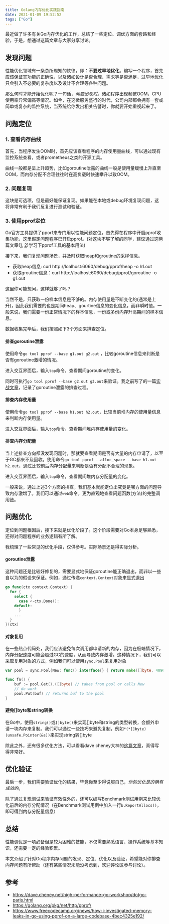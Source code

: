 ```yaml
---
title: Golang内存优化实践指南
date: 2021-01-09 19:52:52
tags: ["Go"]
---
```


最近做了许多有关Go内存优化的工作，总结了一些定位、调优方面的套路和经验，于是，想通过这篇文章与大家分享讨论。

## 发现问题

性能优化领域有一条总所周知的铁律，即：**不要过早地优化**。编写一个程序，首先应该保证其功能的正确性，以及诸如设计是否合理、需求等是否满足，过早地优化只会引入不必要的复杂度以及设计不合理等各种问题。

那么何时才能开始优化呢？一句话，*问题出现时*。诸如程序出现频繁OOM，CPU使用率异常偏高等情况。如今，在这微服务盛行的时代，公司内部都会拥有一套或简单或复杂的监控系统，当系统给你发出相关告警时，你就要开始重视起来了。

## 问题定位

### 1. 查看内存曲线

首先，当程序发生OOM时，首先应该查看程序的内存使用量曲线，可以通过现有监控系统查看，或者prometheus之类的开源工具。

曲线一般都是呈上升趋势，比如goroutine泄露的曲线一般是使用量缓慢上升直至OOM，而内存分配不合理往往时在高负载时快速攀升以致OOM。

### 2. 问题复现

这块是可选项，但是最好能保证复现。如果能在本地或debug环境复现问题，这将非常有利于我们反复进行测试和验证。

### 3. 使用pprof定位

Go官方工具提供了pporf来专门用以性能问题定位，首先得在程序中开启pprof收集功能，这里假定问题程序已开启pprof。(对这块不够了解的同学，建议通过这两篇文章([1](https://golang.org/pkg/net/http/pprof/), [2](https://www.freecodecamp.org/news/how-i-investigated-memory-leaks-in-go-using-pprof-on-a-large-codebase-4bec4325e192/))学习下pprof工具的基本用法)

接下来，我们复现问题场景，并及时获取heap和groutine的采样信息。

- 获取heap信息: curl http://loalhost:6060/debug/pprof/heap -o h1.out
- 获取groutine信息：curl http://loalhost:6060/debug/pprof/goroutine -o g1.out

这里你可能想问，这样就够了吗？

当然不是，只获取一份样本信息是不够的。内存使用量是不断变化的(通常是上升)，因此我们需要的也是期间heap、gourtine信息的变化信息，而非瞬时值。一般来说，我们需要一份正常情况下的样本信息，一份或多份内存升高期间的样本信息。

数据收集完毕后，我们按照如下3个方面来排查定位。

#### 排查goroutine泄露

使用命令`go tool pprof --base g1.out g2.out` ，比较goroutine信息来判断是否有goroutine激增的情况。

进入交互界面后，输入`top`命令，查看期间goroutine的变化。

同时可执行`go tool pprof --base g2.out g3.out`来验证。我之前写了的一篇[实战文章](https://www.cnblogs.com/erenming/p/13198605.html)，记录了goroutine泄露的排查过程。

#### 排查内存使用量

使用命令`go tool pprof --base h1.out h2.out`，比较当前堆内存的使用量信息来判断内存使用量。

进入交互界面后，输入`top`命令，查看期间堆内存使用量的变化。

#### 排查内存分配量

当上述排查方向都没发现问题时，那就要查看期间是否有大量的内存申请了，以至于GC都来不及回收。使用命令`go tool pprof --alloc_space --base h1.out h2.out`，通过比较前后内存分配量来判断是否有分配不合理的现象。

进入交互界面后，输入`top`命令，查看期间堆内存分配量的变化。

一般来说，通过上述3个方面的排查，我们基本就能定位出究竟是哪方面的问题导致内存激增了。我们可以通过`web`命令，更为直观地查看问题函数(方法)的完整调用链。

## 问题优化

定位到问题根因后，接下来就是优化阶段了。这个阶段需要对Go本身足够熟悉，还得对问题程序的业务逻辑有所了解。

我梳理了一些常见的优化手段，仅供参考。实际场景还是得实际分析。

#### goroutine泄露

这种问题还是比较好修复的，需要显式地保证goroutine能正确退出，而非以一些自以为的假设来保证。例如，通过传递`context.Context`对象来显式退出

```go
go func(ctx context.Context) {
  for {
    select {
      case <-ctx.Done():
    default:
      }
    ...
  }
}(ctx)
```

#### 对象复用

在一些热点代码处，我们应该避免每次调用都申请新的内存，因为在极端情况下，内存分配速度可能会超过GC的速度，从而导致内存激增。这种情况下，我们可以采取复用对象的方式，例如我们可以使用`sync.Pool`来复用对象

```go
var pool = sync.Pool{New: func() interface{} { return make([]byte, 4096) }}

func fn() {
	buf := pool.Get().([]byte) // takes from pool or calls New
	// do work
	pool.Put(buf) // returns buf to the pool
}
```

#### 避免[]byte和string转换

在Go中，使用`string()`或`[]byte()`来实现[]byte和string的类型转换，会额外申请一块内存来复制。我们可以通过一些技巧来避免复制，例如`*(*[]byte)(unsafe.Pointer(&s))`来实现string转[]byte

除此之外，还有很多优化方法，可以看看dave cheney大神的[这篇文章](https://dave.cheney.net/high-performance-go-workshop/dotgo-paris.html#memory-and-gc)，真得写得非常好。

## 优化验证

最后一步，我们需要验证优化的结果，毕竟你至少得说服自己，*你的优化是的确有成效的*。

除了通过复现测试来验证有效性外的，还可以编写Benchmark测试用例来比较优化前后的内存分配情况（在Benchmark测试用例中加入一行`b.ReportAllocs()`，即可得到内存分配量信息）

## 总结

性能调优是一项必备但是较为困难的技能，不仅需要熟悉语言、操作系统等基本知识，还需要一定的经验积累。

本文介绍了针对Go程序内存问题的发现、定位、优化以及验证，希望能对你排查内存问题有所帮助（还有某些情况未能没考虑到，欢迎评论区参与讨论）。

## 参考

- https://dave.cheney.net/high-performance-go-workshop/dotgo-paris.html
- https://golang.org/pkg/net/http/pprof/
- https://www.freecodecamp.org/news/how-i-investigated-memory-leaks-in-go-using-pprof-on-a-large-codebase-4bec4325e192/



